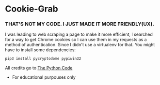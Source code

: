# Cookie-Grab
### THAT'S NOT MY CODE. I JUST MADE IT MORE FRIENDLY(UX).

I was leading to web scraping a page to make it more efficient, I searched for a way to get Chrome cookies so I can use them in my requests as a method of authentication. Since I didn't use a virtualenv for that. You might have to install some dependencies:
```bash
pip3 install pycryptodome pypiwin32
```

All credits go to [The Python Code](https://www.thepythoncode.com/article/extract-chrome-cookies-python)
+ For educational purpouses only
